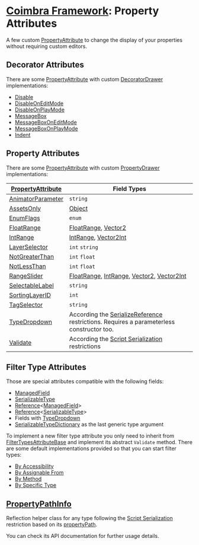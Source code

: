 # [Coimbra Framework](Index.md): Property Attributes

A few custom [PropertyAttribute] to change the display of your properties without requiring custom editors.

## Decorator Attributes

There are some [PropertyAttribute] with custom [DecoratorDrawer](https://docs.unity3d.com/ScriptReference/DecoratorDrawer.html) implementations:

- [Disable](../Coimbra/PropertyAttributes/DisableAttribute.cs)
- [DisableOnEditMode](../Coimbra/PropertyAttributes/DisableOnEditModeAttribute.cs)
- [DisableOnPlayMode](../Coimbra/PropertyAttributes/DisableOnPlayModeAttribute.cs)
- [MessageBox](../Coimbra/PropertyAttributes/MessageBoxAttribute.cs)
- [MessageBoxOnEditMode](../Coimbra/PropertyAttributes/MessageBoxOnEditModeAttribute.cs)
- [MessageBoxOnPlayMode](../Coimbra/PropertyAttributes/MessageBoxOnPlayModeAttribute.cs)
- [Indent](../Coimbra/PropertyAttributes/IndentAttribute.cs)

## Property Attributes

There are some [PropertyAttribute] with custom [PropertyDrawer](https://docs.unity3d.com/ScriptReference/PropertyDrawer.html) implementations:

| [PropertyAttribute]                                                              | Field Types                                                                                |
|----------------------------------------------------------------------------------|--------------------------------------------------------------------------------------------|
| [AnimatorParameter](../Coimbra/PropertyAttributes/AnimatorParameterAttribute.cs) | `string`                                                                                   |
| [AssetsOnly](../Coimbra/PropertyAttributes/AssetsOnlyAttribute.cs)               | [Object]                                                                                   |
| [EnumFlags](../Coimbra/PropertyAttributes/EnumFlagsAttribute.cs)                 | `enum`                                                                                     |
| [FloatRange](../Coimbra/PropertyAttributes/FloatRangeAttribute.cs)               | [FloatRange], [Vector2]                                                                    |
| [IntRange](../Coimbra/PropertyAttributes/IntRangeAttribute.cs)                   | [IntRange], [Vector2Int]                                                                   |
| [LayerSelector](../Coimbra/PropertyAttributes/LayerSelectorAttribute.cs)         | `int` `string`                                                                             |
| [NotGreaterThan](../Coimbra/PropertyAttributes/NotGreaterThanAttribute.cs)       | `int` `float`                                                                              |
| [NotLessThan](../Coimbra/PropertyAttributes/NotLessThanAttribute.cs)             | `int` `float`                                                                              |
| [RangeSlider](../Coimbra/PropertyAttributes/RangeSliderAttribute.cs)             | [FloatRange], [IntRange], [Vector2], [Vector2Int]                                          |
| [SelectableLabel](../Coimbra/PropertyAttributes/SelectableLabelAttribute.cs)     | `string`                                                                                   |
| [SortingLayerID](../Coimbra/PropertyAttributes/SortingLayerIDAttribute.cs)       | `int`                                                                                      |
| [TagSelector](../Coimbra/PropertyAttributes/TagSelectorAttribute.cs)             | `string`                                                                                   |
| [TypeDropdown](../Coimbra/PropertyAttributes/TypeDropdownAttribute.cs)           | According the [SerializeReference] restrictions. Requires a parameterless constructor too. |
| [Validate](../Coimbra/PropertyAttributes/ValidateAttribute.cs)                   | According the [Script Serialization] restrictions                                          |

## Filter Type Attributes

Those are special attributes compatible with the following fields:

- [ManagedField]
- [SerializableType]
- [Reference]<[ManagedField]>
- [Reference]<[SerializableType]>
- Fields with [TypeDropdown](../Coimbra/PropertyAttributes/TypeDropdownAttribute.cs)
- [SerializableTypeDictionary] as the last generic type argument

To implement a new filter type attribute you only need to inherit from [FilterTypesAttributeBase](../Coimbra/FilterTypesAttributeBase.cs) and implement its abstract `Validate` method.
There are some default implementations provided so that you can start filter types:

- [By Accessibility](../Coimbra/FilterTypesByAccessibilityAttribute.cs)
- [By Assignable From](../Coimbra/FilterTypesByAssignableFromAttribute.cs)
- [By Method](../Coimbra/FilterTypesByMethodAttribute.cs)
- [By Specific Type](../Coimbra/FilterTypesBySpecificTypeAttribute.cs)

## [PropertyPathInfo]

Reflection helper class for any type following the [Script Serialization] restriction based on its [propertyPath](https://docs.unity3d.com/ScriptReference/SerializedProperty-propertyPath.html).

You can check its API documentation for further usage details.

[FloatRange]:<../Coimbra/FloatRange.cs>

[IntRange]:<../Coimbra/IntRange.cs>

[ManagedField]:<../Coimbra/ManagedField`1.cs>

[PropertyPathInfo]:<../Coimbra/PropertyPathInfo.cs>

[Reference]:<../Coimbra/Reference`1.cs>

[SerializableType]:<../Coimbra/SerializableType`1.cs>

[SerializableTypeDictionary]:<../Coimbra/SerializableTypeDictionary`3.cs>

[Object]:<https://docs.unity3d.com/ScriptReference/Object.html>

[PropertyAttribute]:<https://docs.unity3d.com/ScriptReference/PropertyAttribute.html>

[PropertyDrawer]:<https://docs.unity3d.com/ScriptReference/PropertyDrawer.html>

[Script Serialization]:<https://docs.unity.cn/Documentation/Manual/script-Serialization.html>

[SerializeField]:<https://docs.unity3d.com/ScriptReference/SerializeField.html>

[SerializeReference]:<https://docs.unity3d.com/ScriptReference/SerializeReference.html>

[Vector2]:<https://docs.unity3d.com/ScriptReference/Vector2.html>

[Vector2Int]:<https://docs.unity3d.com/ScriptReference/Vector2Int.html>
